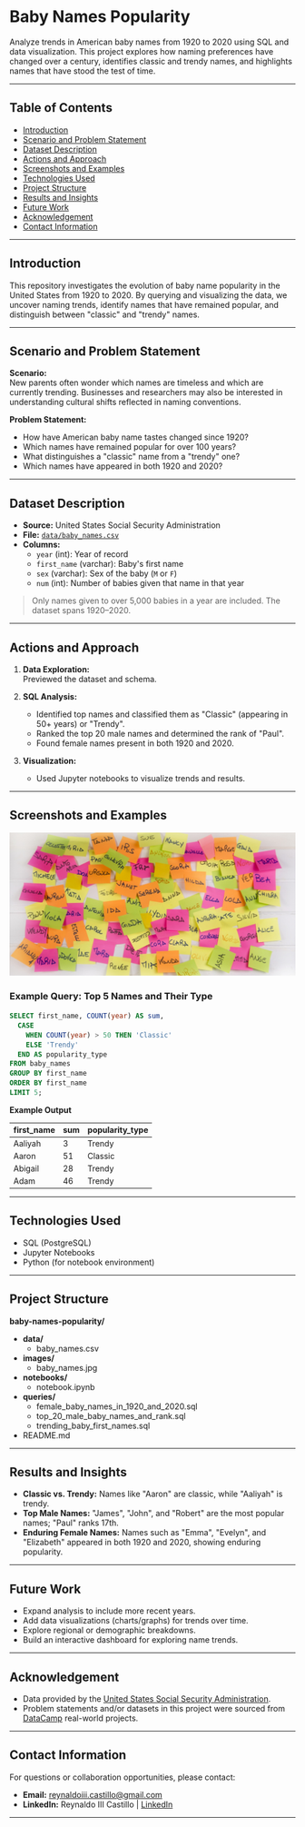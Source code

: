 # Baby Names Popularity

Analyze trends in American baby names from 1920 to 2020 using SQL and data visualization. This project explores how naming preferences have changed over a century, identifies classic and trendy names, and highlights names that have stood the test of time.

---

## Table of Contents

- [Introduction](#introduction)
- [Scenario and Problem Statement](#scenario-and-problem-statement)
- [Dataset Description](#dataset-description)
- [Actions and Approach](#actions-and-approach)
- [Screenshots and Examples](#screenshots-and-examples)
- [Technologies Used](#technologies-used)
- [Project Structure](#project-structure)
- [Results and Insights](#results-and-insights)
- [Future Work](#future-work)
- [Acknowledgement](#acknowledgement)
- [Contact Information](#contact-information)

---

## Introduction

This repository investigates the evolution of baby name popularity in the United States from 1920 to 2020. By querying and visualizing the data, we uncover naming trends, identify names that have remained popular, and distinguish between "classic" and "trendy" names.

---

## Scenario and Problem Statement

**Scenario:**  
New parents often wonder which names are timeless and which are currently trending. Businesses and researchers may also be interested in understanding cultural shifts reflected in naming conventions.

**Problem Statement:**

- How have American baby name tastes changed since 1920?
- Which names have remained popular for over 100 years?
- What distinguishes a "classic" name from a "trendy" one?
- Which names have appeared in both 1920 and 2020?

---

## Dataset Description

- **Source:** United States Social Security Administration
- **File:** [`data/baby_names.csv`](data/baby_names.csv)
- **Columns:**
  - `year` (int): Year of record
  - `first_name` (varchar): Baby's first name
  - `sex` (varchar): Sex of the baby (`M` or `F`)
  - `num` (int): Number of babies given that name in that year

> Only names given to over 5,000 babies in a year are included. The dataset spans 1920–2020.

---

## Actions and Approach

1. **Data Exploration:**  
   Previewed the dataset and schema.

2. **SQL Analysis:**

   - Identified top names and classified them as "Classic" (appearing in 50+ years) or "Trendy".
   - Ranked the top 20 male names and determined the rank of "Paul".
   - Found female names present in both 1920 and 2020.

3. **Visualization:**
   - Used Jupyter notebooks to visualize trends and results.

---

## Screenshots and Examples

![Baby Names](images/baby_names.jpg)

### Example Query: Top 5 Names and Their Type

```sql
SELECT first_name, COUNT(year) AS sum,
  CASE
    WHEN COUNT(year) > 50 THEN 'Classic'
    ELSE 'Trendy'
  END AS popularity_type
FROM baby_names
GROUP BY first_name
ORDER BY first_name
LIMIT 5;
```

**Example Output**

| first_name | sum | popularity_type |
| ---------- | --- | --------------- |
| Aaliyah    | 3   | Trendy          |
| Aaron      | 51  | Classic         |
| Abigail    | 28  | Trendy          |
| Adam       | 46  | Trendy          |

---

## Technologies Used

- SQL (PostgreSQL)
- Jupyter Notebooks
- Python (for notebook environment)

---

## Project Structure

**baby-names-popularity/**

- **data/**
  - baby_names.csv
- **images/**
  - baby_names.jpg
- **notebooks/**
  - notebook.ipynb
- **queries/**
  - female_baby_names_in_1920_and_2020.sql
  - top_20_male_baby_names_and_rank.sql
  - trending_baby_first_names.sql
- README.md

---

## Results and Insights

- **Classic vs. Trendy:** Names like "Aaron" are classic, while "Aaliyah" is trendy.
- **Top Male Names:** "James", "John", and "Robert" are the most popular names; "Paul" ranks 17th.
- **Enduring Female Names:** Names such as "Emma", "Evelyn", and "Elizabeth" appeared in both 1920 and 2020, showing enduring popularity.

---

## Future Work

- Expand analysis to include more recent years.
- Add data visualizations (charts/graphs) for trends over time.
- Explore regional or demographic breakdowns.
- Build an interactive dashboard for exploring name trends.

---

## Acknowledgement

- Data provided by the [United States Social Security Administration](https://www.ssa.gov/oact/babynames/).
- Problem statements and/or datasets in this project were sourced from [DataCamp](https://www.datacamp.com/) real-world projects.

---

## Contact Information

For questions or collaboration opportunities, please contact:

- **Email:** reynaldoiii.castillo@gmail.com
- **LinkedIn:** Reynaldo III Castillo | [LinkedIn](https://www.linkedin.com/in/reynaldo-iii-castillo-975120303)

---

